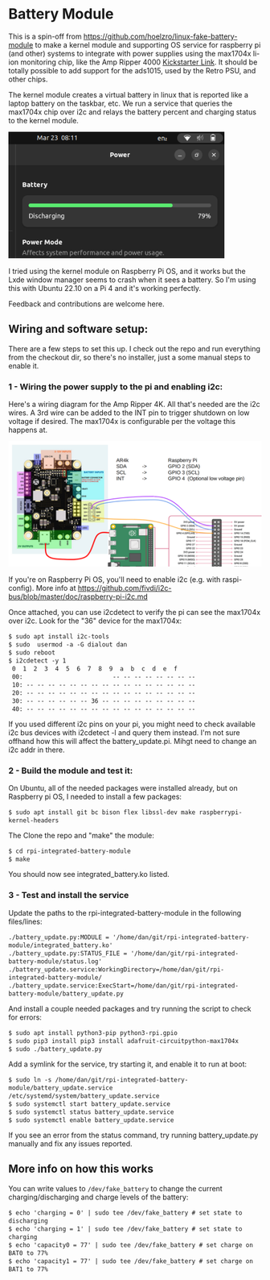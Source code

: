 # Battery Module 
This is a spin-off from https://github.com/hoelzro/linux-fake-battery-module to make a kernel module and supporting OS service for raspberry pi (and other) systems to integrate with power supplies using the max1704x li-ion monitoring chip, like the Amp Ripper 4000 [Kickstarter Link](https://www.kickstarter.com/projects/ksd/ampripper-4000-next-gen-battery-charger-and-boost-module).  It should be totally possible to add support for the ads1015, used by the Retro PSU, and other chips.

The kernel module creates a virtual battery in linux that is reported like a laptop battery on the taskbar, etc.  We run a service that queries the max1704x chip over i2c and relays the battery percent and charging status to the kernel module.

<img src="/images/battery_status.png" alt="Taskbar Battery" width="430"/>

I tried using the kernel module on Raspberry Pi OS, and it works but the Lxde window manager seems to crash when it sees a battery.  So I'm using this with Ubuntu 22.10 on a Pi 4 and it's working perfectly.

Feedback and contributions are welcome here.

## Wiring and software setup:
There are a few steps to set this up.  I check out the repo and run everything from the checkout dir, so there's no installer, just a some manual steps to enable it.

### 1 - Wiring the power supply to the pi and enabling i2c:
Here's a wiring diagram for the Amp Ripper 4K. All that's needed are the i2c wires.  A 3rd wire can be added to the INT pin to trigger shutdown on low voltage if desired.  The max1704x is configurable per the voltage this happens at.

<img src="/images/ar_pi_wiring.png" alt="ark wiring diagram" width="600"/>

If you're on Raspberry Pi OS, you'll need to enable i2c (e.g. with raspi-config).  More info at https://github.com/fivdi/i2c-bus/blob/master/doc/raspberry-pi-i2c.md

Once attached, you can use i2cdetect to verify the pi can see the max1704x over i2c. Look for the "36" device for the max1704x: 

    $ sudo apt install i2c-tools
    $ sudo  usermod -a -G dialout dan 
    $ sudo reboot
    $ i2cdetect -y 1
     0  1  2  3  4  5  6  7  8  9  a  b  c  d  e  f
     00:                         -- -- -- -- -- -- -- -- 
     10: -- -- -- -- -- -- -- -- -- -- -- -- -- -- -- -- 
     20: -- -- -- -- -- -- -- -- -- -- -- -- -- -- -- -- 
     30: -- -- -- -- -- -- 36 -- -- -- -- -- -- -- -- -- 
     40: -- -- -- -- -- -- -- -- -- -- -- -- -- -- -- -- 

    
If you used different i2c pins on your pi, you might need to check available i2c bus devices with i2cdetect -l and query them instead.  I'm not sure offhand how this will affect the battery_update.pi.  Mihgt need to change an i2c addr in there.

### 2 - Build the module and test it:
On Ubuntu, all of the needed packages were installed already, but on Raspberry pi OS, I needed to install a few packages:

    $ sudo apt install git bc bison flex libssl-dev make raspberrypi-kernel-headers

The Clone the repo and "make" the module:

    $ cd rpi-integrated-battery-module
    $ make

You should now see integrated_battery.ko listed.

### 3 - Test and install the service
Update the paths to the rpi-integrated-battery-module in the following files/lines:

    ./battery_update.py:MODULE = '/home/dan/git/rpi-integrated-battery-module/integrated_battery.ko'
    ./battery_update.py:STATUS_FILE = '/home/dan/git/rpi-integrated-battery-module/status.log'
    ./battery_update.service:WorkingDirectory=/home/dan/git/rpi-integrated-battery-module/
    ./battery_update.service:ExecStart=/home/dan/git/rpi-integrated-battery-module/battery_update.py

And install a couple needed packages and try running the script to check for errors:

    $ sudo apt install python3-pip python3-rpi.gpio
    $ sudo pip3 install pip3 install adafruit-circuitpython-max1704x
    $ sudo ./battery_update.py

Add a symlink for the service, try starting it, and enable it to run at boot:

    $ sudo ln -s /home/dan/git/rpi-integrated-battery-module/battery_update.service /etc/systemd/system/battery_update.service
    $ sudo systemctl start battery_update.service
    $ sudo systemctl status battery_update.service
    $ sudo systemctl enable battery_update.service
    
If you see an error from the status command, try running battery_update.py manually and fix any issues reported.


## More info on how this works

You can write values to `/dev/fake_battery` to change the current charging/discharging
and charge levels of the battery:

    $ echo 'charging = 0' | sudo tee /dev/fake_battery # set state to discharging
    $ echo 'charging = 1' | sudo tee /dev/fake_battery # set state to charging
    $ echo 'capacity0 = 77' | sudo tee /dev/fake_battery # set charge on BAT0 to 77%
    $ echo 'capacity1 = 77' | sudo tee /dev/fake_battery # set charge on BAT1 to 77%

